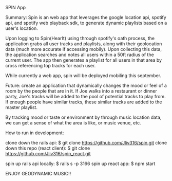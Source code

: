 SPIN App

Summary:
Spin is an web app that leverages the google location api, spotify api, and spotify web playback sdk, to generate 
dynamic playlists based on a user's location.

Upon logging to Spin(HearIt) using through spotify's oath process, the application grabs all user tracks and playlists, along with their geolocation data (much more accurate if accessing mobily). Upon collecting this data, the application searches and notes all users within a 50ft radius of the current user. The app then generates a playlist for all users in that area by cross referencing top tracks for each user.

While currently a web app, spin will be deployed mobiling this september.

Future:
create an application that dynamically changes the mood or feel of a room by the people that are in it. If Joe walks into a restaurant or dinner party, Joe's tracks will be added to the pool of potential tracks to play from. If enough people have similar tracks, these similar tracks are added to the master playlist.

By tracking mood or taste or environment by through music location data, we can get a sense of what the area is like, or music venue, etc.



How to run in development:

clone down the rails api: $ git clone https://github.com/Jliv316/spin.git
clone down this repo (react client): $ git clone https://github.com/Jliv316/spin_react.git

spin up rails api locally: $ rails s -p 3166 
spin up react app: $ npm start

ENJOY GEODYNAMIC MUSIC!!

